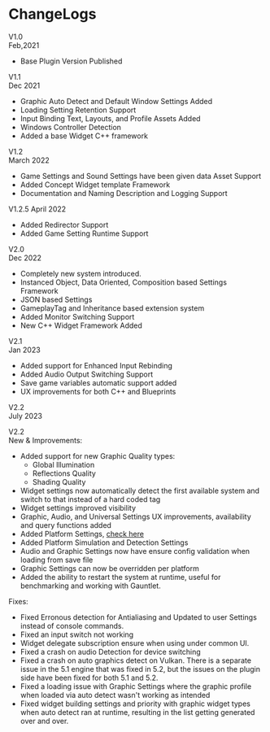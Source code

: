 # ChangeLogs

V1.0  
Feb,2021  

* Base Plugin Version Published  

V1.1  
Dec 2021  

* Graphic Auto Detect and Default Window Settings Added  
* Loading Setting Retention Support
* Input Binding Text, Layouts, and Profile Assets Added  
* Windows Controller Detection  
* Added a base Widget C++ framework  

V1.2  
March 2022  

* Game Settings and Sound Settings have been given data Asset Support  
* Added Concept Widget template Framework  
* Documentation and Naming Description and Logging Support  

V1.2.5
April 2022  

* Added Redirector Support  
* Added Game Setting Runtime Support  

V2.0  
Dec 2022  

* Completely new system introduced.  
* Instanced Object, Data Oriented, Composition based Settings Framework  
* JSON based Settings  
* GameplayTag and Inheritance based extension system  
* Added Monitor Switching Support  
* New C++ Widget Framework Added  

V2.1  
Jan 2023  

* Added support for Enhanced Input Rebinding  
* Added Audio Output Switching Support  
* Save game variables automatic support added  
* UX improvements for both C++ and Blueprints  

V2.2  
July 2023  

V2.2  
New & Improvements:  

* Added support for new Graphic Quality types:  
  * Global Illumination  
  * Reflections Quality  
  * Shading Quality  
* Widget settings now automatically detect the first available system and switch to that instead of a hard coded tag  
* Widget settings improved visibility  
* Graphic, Audio, and Universal Settings UX improvements, availability and query functions added  
* Added Platform Settings, [check here](/2-PlatformSettings.md)  
* Added Platform Simulation and Detection Settings  
* Audio and Graphic Settings now have ensure config validation when loading from save file  
* Graphic Settings can now be overridden per platform  
* Added the ability to restart the system at runtime, useful for benchmarking and working with Gauntlet.  

Fixes:  

* Fixed Erronous detection for Antialiasing and Updated to user Settings instead of console commands.  
* Fixed an input switch not working  
* Widget delegate subscription ensure when using under common UI.  
* Fixed a crash on audio Detection for device switching  
* Fixed a crash on auto graphics detect on Vulkan. There is a separate issue in the 5.1 engine that was fixed in 5.2, but the issues on the plugin side have been fixed for both 5.1 and 5.2.  
* Fixed a loading issue with Graphic Settings where the graphic profile when loaded via auto detect wasn't working as intended  
* Fixed widget building settings and priority with graphic widget types when auto detect ran at runtime, resulting in the list getting generated over and over.  
